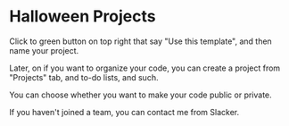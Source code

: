 # Halloween Projects

Click to green button on top right that say "Use this template", and then name your project.

Later, on if you want to organize your code, you can create a project from "Projects" tab, and to-do lists, and such.

You can choose whether you want to make your code public or private. 

If you haven't joined a team, you can contact me from Slacker.
